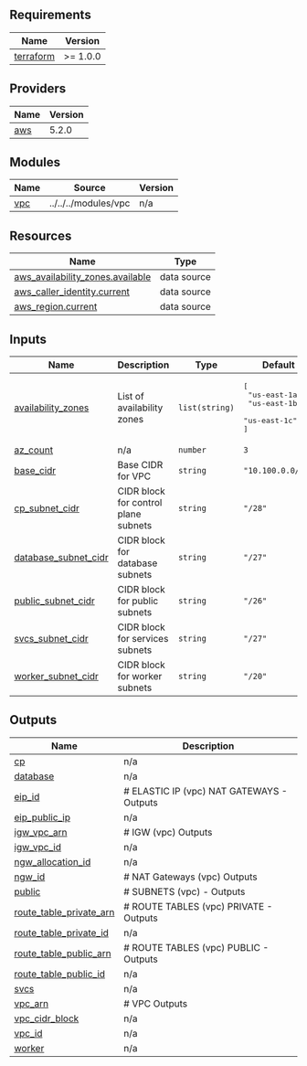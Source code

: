 <!-- BEGIN_TF_DOCS -->
## Requirements

| Name | Version |
|------|---------|
| <a name="requirement_terraform"></a> [terraform](#requirement\_terraform) | >= 1.0.0 |

## Providers

| Name | Version |
|------|---------|
| <a name="provider_aws"></a> [aws](#provider\_aws) | 5.2.0 |

## Modules

| Name | Source | Version |
|------|--------|---------|
| <a name="module_vpc"></a> [vpc](#module\_vpc) | ../../../modules/vpc | n/a |

## Resources

| Name | Type |
|------|------|
| [aws_availability_zones.available](https://registry.terraform.io/providers/hashicorp/aws/latest/docs/data-sources/availability_zones) | data source |
| [aws_caller_identity.current](https://registry.terraform.io/providers/hashicorp/aws/latest/docs/data-sources/caller_identity) | data source |
| [aws_region.current](https://registry.terraform.io/providers/hashicorp/aws/latest/docs/data-sources/region) | data source |

## Inputs

| Name | Description | Type | Default | Required |
|------|-------------|------|---------|:--------:|
| <a name="input_availability_zones"></a> [availability\_zones](#input\_availability\_zones) | List of availability zones | `list(string)` | <pre>[<br>  "us-east-1a",<br>  "us-east-1b",<br>  "us-east-1c"<br>]</pre> | no |
| <a name="input_az_count"></a> [az\_count](#input\_az\_count) | n/a | `number` | `3` | no |
| <a name="input_base_cidr"></a> [base\_cidr](#input\_base\_cidr) | Base CIDR for VPC | `string` | `"10.100.0.0/16"` | no |
| <a name="input_cp_subnet_cidr"></a> [cp\_subnet\_cidr](#input\_cp\_subnet\_cidr) | CIDR block for control plane subnets | `string` | `"/28"` | no |
| <a name="input_database_subnet_cidr"></a> [database\_subnet\_cidr](#input\_database\_subnet\_cidr) | CIDR block for database subnets | `string` | `"/27"` | no |
| <a name="input_public_subnet_cidr"></a> [public\_subnet\_cidr](#input\_public\_subnet\_cidr) | CIDR block for public subnets | `string` | `"/26"` | no |
| <a name="input_svcs_subnet_cidr"></a> [svcs\_subnet\_cidr](#input\_svcs\_subnet\_cidr) | CIDR block for services subnets | `string` | `"/27"` | no |
| <a name="input_worker_subnet_cidr"></a> [worker\_subnet\_cidr](#input\_worker\_subnet\_cidr) | CIDR block for worker subnets | `string` | `"/20"` | no |

## Outputs

| Name | Description |
|------|-------------|
| <a name="output_cp"></a> [cp](#output\_cp) | n/a |
| <a name="output_database"></a> [database](#output\_database) | n/a |
| <a name="output_eip_id"></a> [eip\_id](#output\_eip\_id) | # ELASTIC IP (vpc) NAT GATEWAYS - Outputs |
| <a name="output_eip_public_ip"></a> [eip\_public\_ip](#output\_eip\_public\_ip) | n/a |
| <a name="output_igw_vpc_arn"></a> [igw\_vpc\_arn](#output\_igw\_vpc\_arn) | # IGW (vpc) Outputs |
| <a name="output_igw_vpc_id"></a> [igw\_vpc\_id](#output\_igw\_vpc\_id) | n/a |
| <a name="output_ngw_allocation_id"></a> [ngw\_allocation\_id](#output\_ngw\_allocation\_id) | n/a |
| <a name="output_ngw_id"></a> [ngw\_id](#output\_ngw\_id) | # NAT Gateways (vpc) Outputs |
| <a name="output_public"></a> [public](#output\_public) | # SUBNETS (vpc)  - Outputs |
| <a name="output_route_table_private_arn"></a> [route\_table\_private\_arn](#output\_route\_table\_private\_arn) | # ROUTE TABLES (vpc) PRIVATE - Outputs |
| <a name="output_route_table_private_id"></a> [route\_table\_private\_id](#output\_route\_table\_private\_id) | n/a |
| <a name="output_route_table_public_arn"></a> [route\_table\_public\_arn](#output\_route\_table\_public\_arn) | # ROUTE TABLES (vpc) PUBLIC - Outputs |
| <a name="output_route_table_public_id"></a> [route\_table\_public\_id](#output\_route\_table\_public\_id) | n/a |
| <a name="output_svcs"></a> [svcs](#output\_svcs) | n/a |
| <a name="output_vpc_arn"></a> [vpc\_arn](#output\_vpc\_arn) | # VPC Outputs |
| <a name="output_vpc_cidr_block"></a> [vpc\_cidr\_block](#output\_vpc\_cidr\_block) | n/a |
| <a name="output_vpc_id"></a> [vpc\_id](#output\_vpc\_id) | n/a |
| <a name="output_worker"></a> [worker](#output\_worker) | n/a |
<!-- END_TF_DOCS -->
